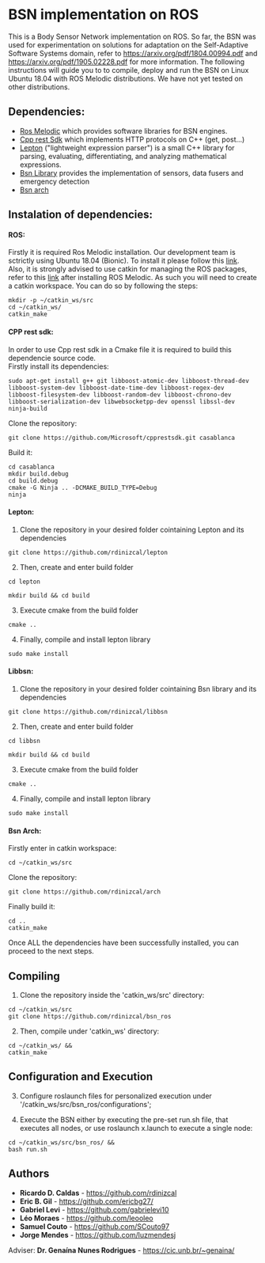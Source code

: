 # BSN implementation on ROS

This is a Body Sensor Network implementation on ROS. So far, the BSN was used for experimentation on solutions for adaptation on the Self-Adaptive Software Systems domain, refer to https://arxiv.org/pdf/1804.00994.pdf and https://arxiv.org/pdf/1905.02228.pdf for more information.  The following instructions will guide you to to compile, deploy and run the BSN on Linux Ubuntu 18.04 with ROS Melodic distributions. We have not yet tested on other distributions.

## Dependencies:
* [Ros Melodic](http://wiki.ros.org/melodic) which provides software libraries for BSN engines.
* [Cpp rest Sdk](https://github.com/Microsoft/cpprestsdk) which implements HTTP protocols on C++ (get, post...)
* [Lepton](https://github.com/rdinizcal/lepton) ("lightweight expression parser") is a small C++ library for parsing, evaluating, differentiating, and analyzing mathematical expressions.
* [Bsn Library](https://github.com/rdinizcal/libbsn)  provides the implementation of sensors, data fusers and emergency detection
* [Bsn arch](https://github.com/rdinizcal/arch)

## Instalation of dependencies: 
#### ROS:
Firstly it is required Ros Melodic installation. Our development team is sctrictly using Ubuntu 18.04 (Bionic). To install it please follow this [link](http://wiki.ros.org/melodic/Installation/Ubuntu).  
Also, it is strongly advised to use catkin for managing the ROS packages, refer to this [link](http://wiki.ros.org/ROS/Tutorials/InstallingandConfiguringROSEnvironment) after installing ROS Melodic. As such you will need to create a catkin workspace. You can do so by following the steps:

```
mkdir -p ~/catkin_ws/src
cd ~/catkin_ws/
catkin_make
```

#### CPP rest sdk:
In order to use Cpp rest sdk in a Cmake file it is required to build this dependencie source code.  
Firstly install its dependencies:

```
sudo apt-get install g++ git libboost-atomic-dev libboost-thread-dev libboost-system-dev libboost-date-time-dev libboost-regex-dev libboost-filesystem-dev libboost-random-dev libboost-chrono-dev libboost-serialization-dev libwebsocketpp-dev openssl libssl-dev ninja-build
```

Clone the repository:

```
git clone https://github.com/Microsoft/cpprestsdk.git casablanca
```

Build it:
```
cd casablanca
mkdir build.debug
cd build.debug
cmake -G Ninja .. -DCMAKE_BUILD_TYPE=Debug
ninja
```

#### Lepton:
1. Clone the repository in your desired folder cointaining Lepton and its dependencies

```
git clone https://github.com/rdinizcal/lepton
``` 

2. Then, create and enter build folder
```
cd lepton
``` 
``` 
mkdir build && cd build
``` 

3. Execute cmake from the build folder
``` 
cmake ..
``` 

4. Finally, compile and install lepton library
``` 
sudo make install
``` 

#### Libbsn:
1. Clone the repository in your desired folder cointaining Bsn library and its dependencies

```
git clone https://github.com/rdinizcal/libbsn
``` 

2. Then, create and enter build folder
```
cd libbsn
``` 
``` 
mkdir build && cd build
``` 

3. Execute cmake from the build folder
``` 
cmake ..
``` 

4. Finally, compile and install lepton library
``` 
sudo make install
``` 

#### Bsn Arch:
Firstly enter in catkin workspace:

```
cd ~/catkin_ws/src
```

Clone the repository:
```
git clone https://github.com/rdinizcal/arch
```

Finally build it:

```
cd .. 
catkin_make
```

Once ALL the dependencies have been successfully installed, you can proceed to the next steps.

## Compiling

1. Clone the repository inside the 'catkin_ws/src' directory:
```
cd ~/catkin_ws/src
git clone https://github.com/rdinizcal/bsn_ros
``` 

2. Then, compile under 'catkin_ws' directory:
```
cd ~/catkin_ws/ && 
catkin_make
``` 
## Configuration and Execution

3. Configure roslaunch files for personalized execution under '/catkin_ws/src/bsn_ros/configurations';

4. Execute the BSN either by executing the pre-set run.sh file, that executes all nodes, 
or use roslaunch x.launch to execute a single node:
```
cd ~/catkin_ws/src/bsn_ros/ && 
bash run.sh
``` 

## Authors

* **Ricardo D. Caldas** - https://github.com/rdinizcal
* **Eric B. Gil** - https://github.com/ericbg27/
* **Gabriel Levi** - https://github.com/gabrielevi10
* **Léo Moraes** - https://github.com/leooleo 
* **Samuel Couto** - https://github.com/SCouto97
* **Jorge Mendes** - https://github.com/luzmendesj 

Adviser: **Dr. Genaína Nunes Rodrigues** - https://cic.unb.br/~genaina/
